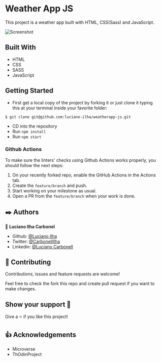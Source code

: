 # Weather App JS

This project is a weather app built with HTML, CSS(Sass) and JavaScript.

![Screenshot](assets/weatherappscshot.png)

## Built With

- HTML
- CSS
- SASS
- JavaScript

## Getting Started

- First get a local copy of the project by forking it or just clone it typing this at your terminal inside your favorite folder:

```
$ git clone git@github.com:luciano-ilha/weatherapp-js.git
```

- CD into the repository
- Run `npm install`
- Run `npm start`

### Github Actions

To make sure the linters' checks using Github Actions works properly, you should follow the next steps:

1. On your recently forked repo, enable the GitHub Actions in the Actions tab.
2. Create the `feature/branch` and push.
3. Start working on your milestone as usual.
4. Open a PR from the `feature/branch` when your work is done.

## ✒️ Authors <a name = "author"></a>

👤 **Luciano Ilha Carbonel**

- Github: [@Luciano Ilha](https://github.com/luciano-ilha)
- Twitter: [@CarbonellIlha](https://twitter.com/CarbonellIlha)
- Linkedin: [@Luciano Carbonell](https://www.linkedin.com/in/luciano-carbonell/)

## 🤝 Contributing

Contributions, issues and feature requests are welcome!

Feel free to check the fork this repo and create pull request if you want to make changes.

## Show your support :muscle:

Give a ⭐️ if you like this project!

## :thumbsup: Acknowledgements

- Microverse
- ThOdinProject
